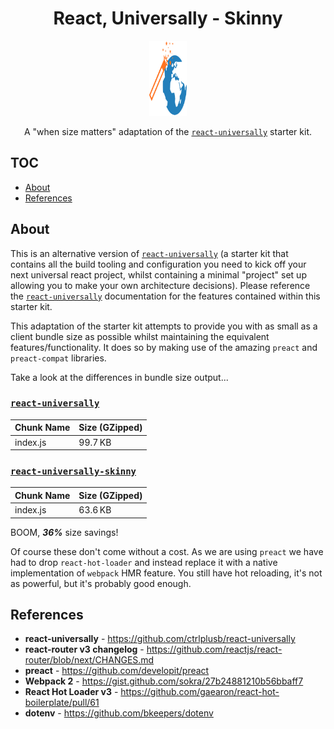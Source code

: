<p align='center'>
  <h1 align='center'>React, Universally - Skinny</h1>
  <p align='center'><img width='60' src='https://raw.githubusercontent.com/ctrlplusb/assets/master/logos/react-universally-skinny.png' /></p>
  <p align='center'>A "when size matters" adaptation of the <a href="https://github.com/ctrlplusb/react-universally"><code>react-universally</code></a> starter kit.</p>
</p>

## TOC

 - [About](https://github.com/ctrlplusb/react-universally#about)
 - [References](https://github.com/ctrlplusb/react-universally#references)

## About

This is an alternative version of [`react-universally`](https://github.com/ctrlplusb/react-universally) (a starter kit that contains all the build tooling and configuration you need to kick off your next universal react project, whilst containing a minimal "project" set up allowing you to make your own architecture decisions).  Please reference the [`react-universally`](https://github.com/ctrlplusb/react-universally) documentation for the features contained within this starter kit.

This adaptation of the starter kit attempts to provide you with as small as a client bundle size as possible whilst maintaining the equivalent features/functionality.  It does so by making use of the amazing `preact` and `preact-compat` libraries.  

Take a look at the differences in bundle size output...

### [`react-universally`](https://github.com/ctrlplusb/react-universally)

| Chunk Name                    |  Size (GZipped)  |
|-------------------------------|------------------|
| index.js                      | 99.7 KB          |

### [`react-universally-skinny`](https://github.com/ctrlplusb/react-universally-skinny)

| Chunk Name                    |  Size (GZipped)  |
|-------------------------------|------------------|
| index.js                      | 63.6 KB          |

BOOM, ___36%___ size savings!

Of course these don't come without a cost.  As we are using `preact` we have had to drop `react-hot-loader` and instead replace it with a native implementation of `webpack` HMR feature.  You still have hot reloading, it's not as powerful, but it's probably good enough.

## References ##

  - __react-universally__ - https://github.com/ctrlplusb/react-universally
  - __react-router v3 changelog__ - https://github.com/reactjs/react-router/blob/next/CHANGES.md
  - __preact__ - https://github.com/developit/preact
  - __Webpack 2__ - https://gist.github.com/sokra/27b24881210b56bbaff7
  - __React Hot Loader v3__ - https://github.com/gaearon/react-hot-boilerplate/pull/61
  - __dotenv__ - https://github.com/bkeepers/dotenv
